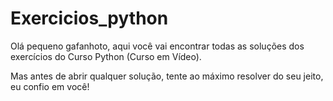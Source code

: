 # Exercicios_python

Olá pequeno gafanhoto, 
  aqui você vai encontrar todas as soluções dos exercícios do Curso Python (Curso em Vídeo).
  
  Mas antes de abrir qualquer solução, tente ao máximo resolver do seu jeito, eu confio em você!

